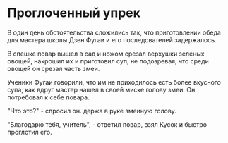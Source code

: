 # Проглоченный упрек

В один день обстоятельства сложились так, что приготовлении обеда для мастера школы Дзен Фугаи и его последователей задержалось.

В спешке повар вышел в сад и ножом срезал верхушки зеленых овощей, накрошил их и приготовил суп, не подозревая, что среди овощей он срезал часть змеи.

Ученики Фугаи говорили, что им не приходилось есть более вкусного супа, как вдруг мастер нашел в своей миске голову змеи. Он потребовал к себе повара.

"Что это?" - спросил он. держа в руке змеиную голову.

"Благодарю тебя, учитель", - ответил повар, взял Кусок и быстро проглотил его.
